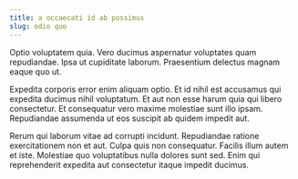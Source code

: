 ```yaml
---
title: a occaecati id ab possimus
slug: odio quo
---
```


Optio voluptatem quia. Vero ducimus aspernatur voluptates quam repudiandae. Ipsa ut cupiditate laborum. Praesentium delectus magnam eaque quo ut.

Expedita corporis error enim aliquam optio. Et id nihil est accusamus qui expedita ducimus nihil voluptatum. Et aut non esse harum quia qui libero consectetur. Et consequatur vero maxime molestiae sunt illo ipsam. Repudiandae assumenda ut eos suscipit ab quidem impedit aut.

Rerum qui laborum vitae ad corrupti incidunt. Repudiandae ratione exercitationem non et aut. Culpa quis non consequatur. Facilis illum autem et iste. Molestiae quo voluptatibus nulla dolores sunt sed. Enim qui reprehenderit expedita aut consectetur itaque impedit ducimus.
